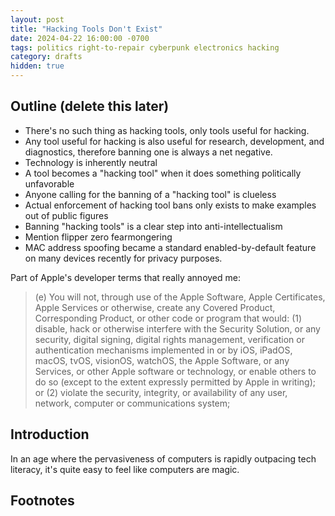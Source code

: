 ```yaml
---
layout: post
title: "Hacking Tools Don't Exist"
date: 2024-04-22 16:00:00 -0700
tags: politics right-to-repair cyberpunk electronics hacking
category: drafts
hidden: true
--- 
```


## Outline (delete this later)
- There's no such thing as hacking tools, only tools useful for hacking.
- Any tool useful for hacking is also useful for research, development, and
diagnostics, therefore banning one is always a net negative.
- Technology is inherently neutral
- A tool becomes a "hacking tool" when it does something politically unfavorable
- Anyone calling for the banning of a "hacking tool" is clueless 
- Actual enforcement of hacking tool bans only exists to make examples out of
public figures 
- Banning "hacking tools" is a clear step into anti-intellectualism
- Mention flipper zero fearmongering
- MAC address spoofing became a standard enabled-by-default feature on many devices recently for privacy purposes.

Part of Apple's developer terms that really annoyed me: 
> (e) You will not, through use of the Apple Software, Apple Certificates, Apple Services or otherwise, create any Covered Product, Corresponding Product, or other code or program that would: (1) disable, hack or otherwise interfere with the Security Solution, or any security, digital signing, digital rights management, verification or authentication mechanisms implemented in or by iOS, iPadOS, macOS, tvOS, visionOS, watchOS, the Apple Software, or any Services, or other Apple software or technology, or enable others to do so (except to the extent expressly permitted by Apple in writing); or (2) violate the security, integrity, or availability of any user, network, computer or communications system;

## Introduction
In an age where the pervasiveness of computers is rapidly outpacing tech 
literacy, it's quite easy to feel like computers are magic. 

## Footnotes
